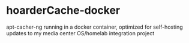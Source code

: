 # hoarderCache-docker
apt-cacher-ng running in a docker container, optimized for self-hosting updates to my media center OS/homelab integration project
